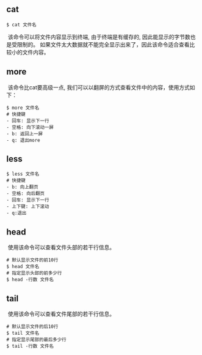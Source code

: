 ## cat

```shell
$ cat 文件名
```

​	该命令可以将文件内容显示到终端, 由于终端是有缓存的, 因此能显示的字节数也是受限制的。 如果文件太大数据就不能完全显示出来了，因此该命令适合查看比较小的文件内容。

## more

​	该命令比cat要高级一点, 我们可以以翻屏的方式查看文件中的内容，使用方式如下：

```shell
$ more 文件名
# 快捷键
- 回车: 显示下一行
- 空格: 向下滚动一屏
- b: 返回上一屏
- q: 退出more
```

## less

```shell
$ less 文件名
# 快捷键
- b: 向上翻页
- 空格: 向后翻页
- 回车: 显示下一行
- 上下键: 上下滚动
- q:退出
```

## head

​	使用该命令可以查看文件头部的若干行信息。

```shell
# 默认显示文件的前10行
$ head 文件名
# 指定显示头部的前多少行
$ head -行数 文件名
```

## tail

​	使用该命令可以查看文件尾部的若干行信息。

```shell
# 默认显示文件的后10行
$ tail 文件名
# 指定显示尾部的最后多少行
$ tail -行数 文件名
```

